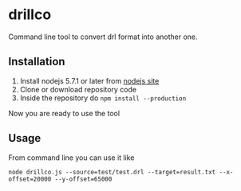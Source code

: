 # drillco
Command line tool to convert drl format into another one.

## Installation
1. Install nodejs 5.7.1 or later from [nodejs site]
2. Clone or download repository code
3. Inside the repository do `npm install --production`

Now you are ready to use the tool

[nodejs site]: https://nodejs.org/en/download/stable/

## Usage
From command line you can use it like

`node drillco.js --source=test/test.drl --target=result.txt --x-offset=20000 --y-offset=65000`
